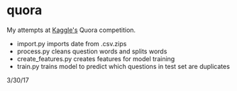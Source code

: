 # quora

My attempts at [Kaggle's](https://www.kaggle.com/c/quora-question-pairs/) Quora competition.

- import.py imports date from .csv.zips
- process.py cleans question words and splits words
- create_features.py creates features for model training
- train.py trains model to predict which questions in test set are duplicates

3/30/17